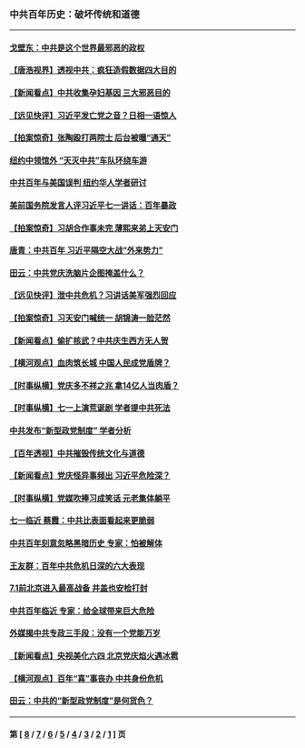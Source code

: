 ### 中共百年历史：破坏传统和道德
---
#### [戈壁东：中共是这个世界最邪恶的政权](../../pages/nf1176114/n13085641.md?07290430) 
#### [【唐浩视界】透视中共：疯狂造假数据四大目的](../../pages/nf1176114/n13080590.md?07290430) 
#### [【新闻看点】中共收集孕妇基因 三大邪恶目的](../../pages/nf1176114/n13077182.md?07290430) 
#### [【远见快评】习近平发亡党之音？日相一语惊人](../../pages/nf1176114/n13074809.md?07290430) 
#### [【拍案惊奇】张陶殴打两院士 后台被曝“通天”](../../pages/nf1176114/n13070496.md?07290430) 
#### [纽约中领馆外 “天灭中共”车队环绕车游](../../pages/nf1176114/n13070693.md?07290430) 
#### [中共百年与美国误判 纽约华人学者研讨](../../pages/nf1176114/n13067969.md?07290430) 
#### [美前国务院发言人评习近平七一讲话：百年暴政](../../pages/nf1176114/n13066986.md?07290430) 
#### [【拍案惊奇】习胡合作事未完 薄熙来弟上天安门](../../pages/nf1176114/n13065867.md?07290430) 
#### [唐青：中共百年 习近平隔空大战“外来势力”](../../pages/nf1176114/n13065976.md?07290430) 
#### [田云：中共党庆洗脑片企图掩盖什么？](../../pages/nf1176114/n13064395.md?07290430) 
#### [【远见快评】泄中共危机？习讲话美军强烈回应](../../pages/nf1176114/n13064269.md?07290430) 
#### [【拍案惊奇】习天安门喊统一 胡锦涛一脸茫然](../../pages/nf1176114/n13063233.md?07290430) 
#### [【新闻看点】偷扩核武？中共庆生西方无人贺](../../pages/nf1176114/n13061263.md?07290430) 
#### [【横河观点】血肉筑长城 中国人民成党盾牌？](../../pages/nf1176114/n13061779.md?07290430) 
#### [【时事纵横】党庆多不祥之兆 拿14亿人当肉盾？](../../pages/nf1176114/n13061709.md?07290430) 
#### [【时事纵横】七一上演荒诞剧 学者提中共死法](../../pages/nf1176114/n13058990.md?07290430) 
#### [中共发布“新型政党制度” 学者分析](../../pages/nf1176114/n13056354.md?07290430) 
#### [【百年透视】中共摧毁传统文化与道德](../../pages/nf1176114/n13057253.md?07290430) 
#### [【新闻看点】党庆怪异事频出 习近平危险深？](../../pages/nf1176114/n13056781.md?07290430) 
#### [【时事纵横】党媒吹捧习成笑话 元老集体躺平](../../pages/nf1176114/n13056792.md?07290430) 
#### [七一临近 蔡霞：中共比表面看起来更脆弱](../../pages/nf1176114/n13056418.md?07290430) 
#### [中共百年刻意忽略黑暗历史 专家：怕被解体](../../pages/nf1176114/n13056056.md?07290430) 
#### [王友群：百年中共危机日深的六大表现](../../pages/nf1176114/n13054263.md?07290430) 
#### [7.1前北京进入最高战备 井盖也安检打封](../../pages/nf1176114/n13053641.md?07290430) 
#### [中共百年临近 专家：给全球带来巨大危险](../../pages/nf1176114/n13053663.md?07290430) 
#### [外媒揭中共专政三手段：没有一个党能万岁](../../pages/nf1176114/n13049352.md?07290430) 
#### [【新闻看点】央视美化六四 北京党庆焰火遇冰雹](../../pages/nf1176114/n13048310.md?07290430) 
#### [【横河观点】百年“喜”事丧办 中共身份危机](../../pages/nf1176114/n13049869.md?07290430) 
#### [田云：中共的“新型政党制度”是何货色？](../../pages/nf1176114/n13049010.md?07290430) 

---
#### 第 [ [8](./8.md?07290430) / [7](./7.md?07290430) / [6](./6.md?07290430) / [5](./5.md?07290430) / [4](./4.md?07290430) / [3](./3.md?07290430) / [2](./2.md?07290430) / [1](./1.md?07290430) ] 页
